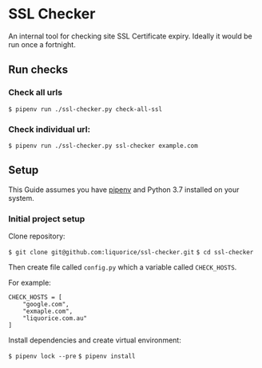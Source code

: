 # SSL Checker

An internal tool for checking site SSL Certificate expiry. Ideally it would be run once a fortnight.

## Run checks

### Check all urls

`$ pipenv run ./ssl-checker.py check-all-ssl`

### Check individual url:

`$ pipenv run ./ssl-checker.py ssl-checker example.com`

## Setup

This Guide assumes you have [pipenv](https://github.com/pypa/pipenv) and Python 3.7 installed on your system.

### Initial project setup

Clone repository:

`$ git clone git@github.com:liquorice/ssl-checker.git`
`$ cd ssl-checker`

Then create file called `config.py` which a variable called `CHECK_HOSTS`.

For example:

```
CHECK_HOSTS = [
    "google.com",
    "exmaple.com",
    "liquorice.com.au"
]
```

Install dependencies and create virtual environment:

`$ pipenv lock --pre`
`$ pipenv install`
